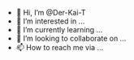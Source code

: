 - 👋 Hi, I’m @Der-Kai-T
- 👀 I’m interested in ...
- 🌱 I’m currently learning ...
- 💞️ I’m looking to collaborate on ...
- 📫 How to reach me via ...

<!---
Der-Kai-T/Der-Kai-T is a ✨ special ✨ repository because its `README.md` (this file) appears on your GitHub profile.
You can click the Preview link to take a look at your changes.
--->

